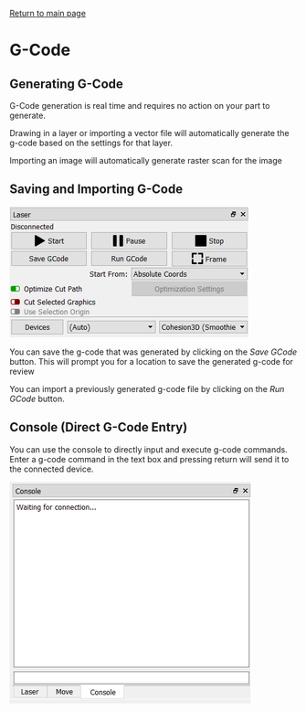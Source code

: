 [Return to main page](README.md)


# G-Code


## Generating G-Code
G-Code generation is real time and requires no action on your part to generate. 

Drawing in a layer or importing a vector file will automatically generate the g-code based on the settings for that layer. 

Importing an image will automatically generate raster scan for the image

## Saving and Importing G-Code
![Laser Module](/img/LaserModule.PNG)

You can save the g-code that was generated by clicking on the *Save GCode* button. This will prompt you for a location to save the generated g-code for review

You can import a previously generated g-code file by clicking on the *Run GCode* button. 

## Console (Direct G-Code Entry)
You can use the console to directly input and execute g-code commands. Enter a g-code command in the text box and pressing return will send it to the connected device.

![Console Tab](/img/Console.png)

